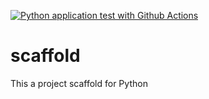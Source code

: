 [![Python application test with Github Actions](https://github.com/Dumebi04/scaffold/actions/workflows/main.yml/badge.svg)](https://github.com/Dumebi04/scaffold/actions/workflows/main.yml)

# scaffold
This a project scaffold for Python
